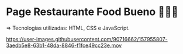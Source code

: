 # Page Restaurante Food Bueno 🍲🍛🍝
=> Tecnologias utilizadas: HTML, CSS e JavaScript.
 


https://user-images.githubusercontent.com/90716662/157955807-3aedb5e8-63b1-48da-8846-f1fce49cc23e.mov

